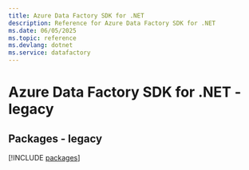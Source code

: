 ```yaml
---
title: Azure Data Factory SDK for .NET
description: Reference for Azure Data Factory SDK for .NET
ms.date: 06/05/2025
ms.topic: reference
ms.devlang: dotnet
ms.service: datafactory
---
```

# Azure Data Factory SDK for .NET - legacy
## Packages - legacy
[!INCLUDE [packages](data-factory-index.md)]